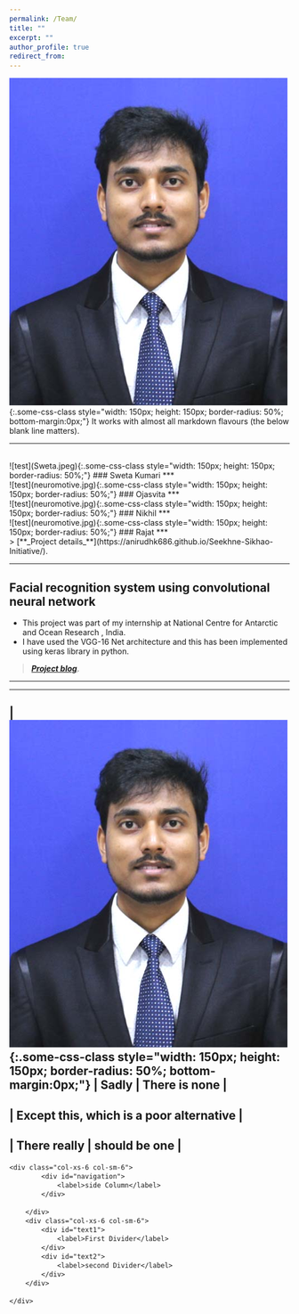 ```yaml
---
permalink: /Team/
title: ""
excerpt: ""
author_profile: true
redirect_from: 
---
```

![test](Niraj.jpg){:.some-css-class style="width: 150px; height: 150px; border-radius: 50%; bottom-margin:0px;"}
It works with almost all markdown flavours (the below blank line matters).

***
<br>
![test](Sweta.jpeg){:.some-css-class style="width: 150px; height: 150px; border-radius: 50%;"}    
### Sweta Kumari
***
<br>
![test](neuromotive.jpg){:.some-css-class style="width: 150px; height: 150px;  border-radius: 50%;"}
### Ojasvita
***
<br>
![test](neuromotive.jpg){:.some-css-class style="width: 150px; height: 150px; border-radius: 50%;"}
### Nikhil
***
<br>
![test](neuromotive.jpg){:.some-css-class style="width: 150px; height: 150px; border-radius: 50%;"}
### Rajat
***
<br>
> [**_Project details_**](https://anirudhk686.github.io/Seekhne-Sikhao-Initiative/).

***

## Facial recognition system using convolutional neural network 

* This project was part of my internship at National Centre for Antarctic and Ocean Research , India. 
* I have used the VGG-16 Net architecture and this has been implemented using keras library in python.

> [**_Project blog_**](https://anirudhk686.github.io/facial_recognition/).

***
--------------------------------------------------
| ![test](Niraj.jpg){:.some-css-class style="width: 150px; height: 150px; border-radius: 50%; bottom-margin:0px;"} | Sadly        | There is none              |
--------------------------------------------------
| Except this, which is a poor alternative       |
--------------------------------------------------
| There really      | should be one              |
--------------------------------------------------
<div class="container">
    <div class="row">
	
	<div class="col-xs-6 col-sm-6">
            <div id="navigation">
                <label>side Column</label>
            </div>
            
        </div>
        <div class="col-xs-6 col-sm-6">
            <div id="text1">
                <label>First Divider</label>
            </div>
            <div id="text2">
                <label>second Divider</label>
            </div>
        </div>
        
    </div>
</div>
